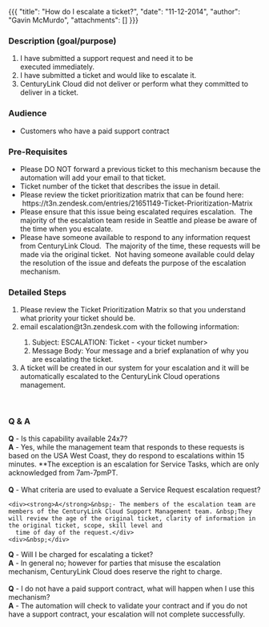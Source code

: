 {{{
  "title": "How do I escalate a ticket?",
  "date": "11-12-2014",
  "author": "Gavin McMurdo",
  "attachments": []
}}}

<h3>Description (goal/purpose)</h3>
<ol>
  <li>I have submitted a support request and need it to be executed&nbsp;immediately.</li>
  <li>I have submitted a ticket and would like to escalate it.</li>
  <li>CenturyLink Cloud did not deliver or perform what they committed to deliver in a ticket.</li>
</ol>
<h3>Audience</h3>
<ul>
  <li>Customers who have a paid support contract</li>
</ul>
<h3>Pre-Requisites</h3>
<ul>
  <li>Please DO NOT forward a previous ticket to this mechanism because the automation will add your email to that ticket.</li>
  <li>Ticket number of the ticket that describes the issue in detail. &nbsp;</li>
  <li>Please review the ticket prioritization matrix that can be found here: &nbsp;https://t3n.zendesk.com/entries/21651149-Ticket-Prioritization-Matrix</li>
  <li>Please ensure that this issue being escalated&nbsp;requires escalation. &nbsp;The majority of the escalation team reside in Seattle and please be aware of the time when you escalate. &nbsp;</li>
  <li>Please have someone available to respond to any information request from CenturyLink Cloud. &nbsp;The majority of the time, these requests will be made via the original ticket. &nbsp;Not having someone available could delay the resolution of the issue
    and defeats the purpose of the escalation mechanism.&nbsp;</li>
</ul>
<h3>Detailed Steps</h3>
<ol>
  <li>Please review the Ticket Prioritization Matrix so that you understand what priority your ticket should be.</li>
  <li>email escalation@t3n.zendesk.com&nbsp;with the following information:</li>
  <ol>
    <li>Subject: ESCALATION: Ticket - &lt;your ticket number&gt;</li>
    <li>Message Body: Your message and a brief explanation of why you are escalating the ticket.</li>
  </ol>
  <li>A ticket will be created in our system for your escalation and it will be automatically escalated to the CenturyLink Cloud operations management.</li>
</ol>
<div>&nbsp;</div>
<div></div>
<div></div>
<h3>Q &amp; A</h3>
<div>
  <div><strong>Q</strong>&nbsp;- Is this capability available 24x7?</div>
  <div><strong>A</strong>&nbsp;- Yes, while the management team that responds to these requests is based on the USA West Coast, they do respond to escalations within 15 minutes. **The exception is an escalation for Service Tasks, which are only acknowledged
    from 7am-7pmPT.</div>
  <div>&nbsp;</div>
  <div>
    <div><strong>Q</strong>&nbsp;- What criteria are used to evaluate a Service Request escalation request?</div>

    <div><strong>A</strong>&nbsp;- The members of the escalation team are members of the CenturyLink Cloud Support Management team. &nbsp;They will review the age of the original ticket, clarity of information in the original ticket, scope, skill level and
      time of day of the request.</div>
    <div>&nbsp;</div>
  </div>
  <div></div>
</div>
<div><strong>Q</strong> - Will I be charged for escalating a&nbsp;ticket?</div>
<div><strong>A</strong> - In general no; however for parties that misuse the escalation mechanism, CenturyLink Cloud does reserve the right to charge.</div>
<div>
  <div>
    <div>&nbsp;</div>
    <div></div>
  </div>
  <div><strong>Q</strong>&nbsp;- I do not have a paid support contract, what will happen when I use this mechanism?&nbsp;</div>
  <div><strong>A</strong>&nbsp;- The automation will check to validate your contract and if you do not have a support contract, your escalation will not complete successfully. &nbsp;</div>
  <div>&nbsp;</div>
</div>